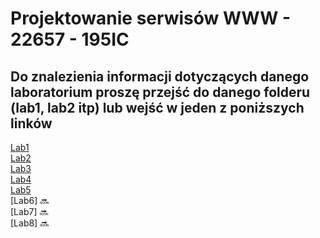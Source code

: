 # Projektowanie serwisów WWW - 22657 - 195IC
## Do znalezienia informacji dotyczących danego laboratorium proszę przejść do danego folderu (lab1, lab2 itp) lub wejść w jeden z poniższych linków 
[Lab1](https://github.com/bchanowski/projektowanie-serwisow-www-22657-195IC/tree/main/lab1)  
[Lab2](https://github.com/bchanowski/projektowanie-serwisow-www-22657-195IC/tree/main/lab2)  
[Lab3](https://github.com/bchanowski/projektowanie-serwisow-www-22657-195IC/tree/main/lab3)  
[Lab4](https://github.com/bchanowski/projektowanie-serwisow-www-22657-195IC/tree/main/lab4)  
[Lab5](https://github.com/bchanowski/projektowanie-serwisow-www-22657-195IC/tree/main/lab5)   
[Lab6] :soon:  
[Lab7] :soon:  
[Lab8] :soon: 